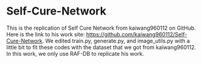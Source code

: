 # Self-Cure-Network
This is the replication of Self Cure Network from kaiwang960112 on GitHub. 
Here is the link to his work site: https://github.com/kaiwang960112/Self-Cure-Network.
We edited train.py, generate.py, and image_utils.py with a little bit to fit these codes with the dataset that we got from kaiwang960112. In this work, we only use RAF-DB to replicate his work.

